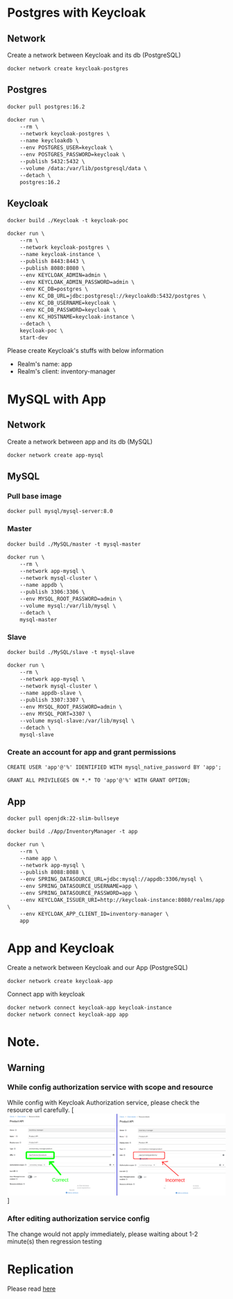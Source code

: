 # Postgres with Keycloak

## Network

Create a network between Keycloak and its db (PostgreSQL)

```
docker network create keycloak-postgres
```

## Postgres

```
docker pull postgres:16.2 
```

```
docker run \
    --rm \
    --network keycloak-postgres \
    --name keycloakdb \
    --env POSTGRES_USER=keycloak \
    --env POSTGRES_PASSWORD=keycloak \
    --publish 5432:5432 \
    --volume /data:/var/lib/postgresql/data \
    --detach \
    postgres:16.2
```

## Keycloak
```
docker build ./Keycloak -t keycloak-poc
```

```
docker run \
    --rm \
    --network keycloak-postgres \
    --name keycloak-instance \
    --publish 8443:8443 \
    --publish 8080:8080 \
    --env KEYCLOAK_ADMIN=admin \
    --env KEYCLOAK_ADMIN_PASSWORD=admin \
    --env KC_DB=postgres \
    --env KC_DB_URL=jdbc:postgresql://keycloakdb:5432/postgres \
    --env KC_DB_USERNAME=keycloak \
    --env KC_DB_PASSWORD=keycloak \
    --env KC_HOSTNAME=keycloak-instance \
    --detach \
    keycloak-poc \
    start-dev
```

Please create Keycloak's stuffs with below information
- Realm's name: app
- Realm's client: inventory-manager

# MySQL with App
## Network
Create a network between app and its db (MySQL)

```
docker network create app-mysql
```

## MySQL
### Pull base image
```
docker pull mysql/mysql-server:8.0
```

### Master

```
docker build ./MySQL/master -t mysql-master
```

```
docker run \
    --rm \
    --network app-mysql \
    --network mysql-cluster \
    --name appdb \
    --publish 3306:3306 \
    --env MYSQL_ROOT_PASSWORD=admin \
    --volume mysql:/var/lib/mysql \
    --detach \
    mysql-master
```

### Slave

```
docker build ./MySQL/slave -t mysql-slave
```

```
docker run \
    --rm \
    --network app-mysql \
    --network mysql-cluster \
    --name appdb-slave \
    --publish 3307:3307 \
    --env MYSQL_ROOT_PASSWORD=admin \
    --env MYSQL_PORT=3307 \
    --volume mysql-slave:/var/lib/mysql \
    --detach \
    mysql-slave
```

### Create an account for app and grant permissions
```
CREATE USER 'app'@'%' IDENTIFIED WITH mysql_native_password BY 'app';
```
```
GRANT ALL PRIVILEGES ON *.* TO 'app'@'%' WITH GRANT OPTION;
```

## App
```
docker pull openjdk:22-slim-bullseye
```
```
docker build ./App/InventoryManager -t app
```
```
docker run \
    --rm \
    --name app \
    --network app-mysql \
    --publish 8088:8088 \
    --env SPRING_DATASOURCE_URL=jdbc:mysql://appdb:3306/mysql \
    --env SPRING_DATASOURCE_USERNAME=app \
    --env SPRING_DATASOURCE_PASSWORD=app \
    --env KEYCLOAK_ISSUER_URI=http://keycloak-instance:8080/realms/app \
    --env KEYCLOAK_APP_CLIENT_ID=inventory-manager \
    app 
```

# App and Keycloak
Create a network between Keycloak and our App (PostgreSQL)
```
docker network create keycloak-app
```

Connect app with keycloak
```
docker network connect keycloak-app keycloak-instance
docker network connect keycloak-app app
```

# Note.

## Warning

### While config authorization service with scope and resource

While config with Keycloak Authorization service, please check the resource url carefully.
[![Authz Resources config warning](/Resources/imgs/Keycloak-Authz-Resources-config.png)]

### After editing authorization service config
The change would not apply immediately, please waiting about 1-2 minute(s) then regression testing

# Replication

Please read [here](https://www.digitalocean.com/community/tutorials/how-to-set-up-replication-in-mysql)